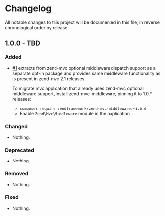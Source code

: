 # Changelog

All notable changes to this project will be documented in this file, in reverse chronological order by release.

## 1.0.0 - TBD

### Added

- [#1](https://github.com/zendframework/zend-mvc-middleware) extracts from zend-mvc
  optional middleware dispatch support as a separate opt-in package and
  provides same middleware functionality as is present in zend-mvc 2.1
  releases.

  To migrate mvc application that already uses zend-mvc optional middleware support,
  install zend-mvc-middleware, pinning it to 1.0.* releases:
  - `composer require zendframework/zend-mvc-middleware:~1.0.0`
  - Enable `Zend\Mvc\Middleware` module in the application

### Changed

- Nothing.

### Deprecated

- Nothing.

### Removed

- Nothing.

### Fixed

- Nothing.
